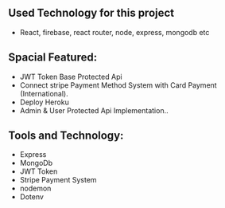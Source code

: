 ## Used Technology for this project
* React, firebase, react router, node, express, mongodb etc
## Spacial Featured:
* JWT Token Base Protected Api
* Connect stripe Payment Method System with Card Payment (International).
* Deploy Heroku
* Admin & User Protected Api Implementation..

## Tools and Technology:
* Express
* MongoDb
* JWT Token
* Stripe Payment System
* nodemon
* Dotenv
